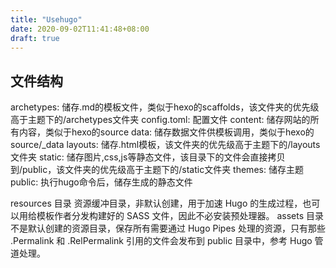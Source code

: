 ```yaml
---
title: "Usehugo"
date: 2020-09-02T11:41:48+08:00
draft: true
---
```


## 文件结构

archetypes: 储存.md的模板文件，类似于hexo的scaffolds，该文件夹的优先级高于主题下的/archetypes文件夹
config.toml: 配置文件
content: 储存网站的所有内容，类似于hexo的source
data: 储存数据文件供模板调用，类似于hexo的source/_data
layouts: 储存.html模板，该文件夹的优先级高于主题下的/layouts文件夹
static: 储存图片,css,js等静态文件，该目录下的文件会直接拷贝到/public，该文件夹的优先级高于主题下的/static文件夹
themes: 储存主题
public: 执行hugo命令后，储存生成的静态文件

resources 目录
资源缓冲目录，非默认创建，用于加速 Hugo 的生成过程，也可以用给模板作者分发构建好的 SASS 文件，因此不必安装预处理器。
assets 目录
不是默认创建的资源目录，保存所有需要通过 Hugo Pipes 处理的资源，只有那些 .Permalink 和 .RelPermalink 引用的文件会发布到 public 目录中，参考 Hugo 管道处理。
